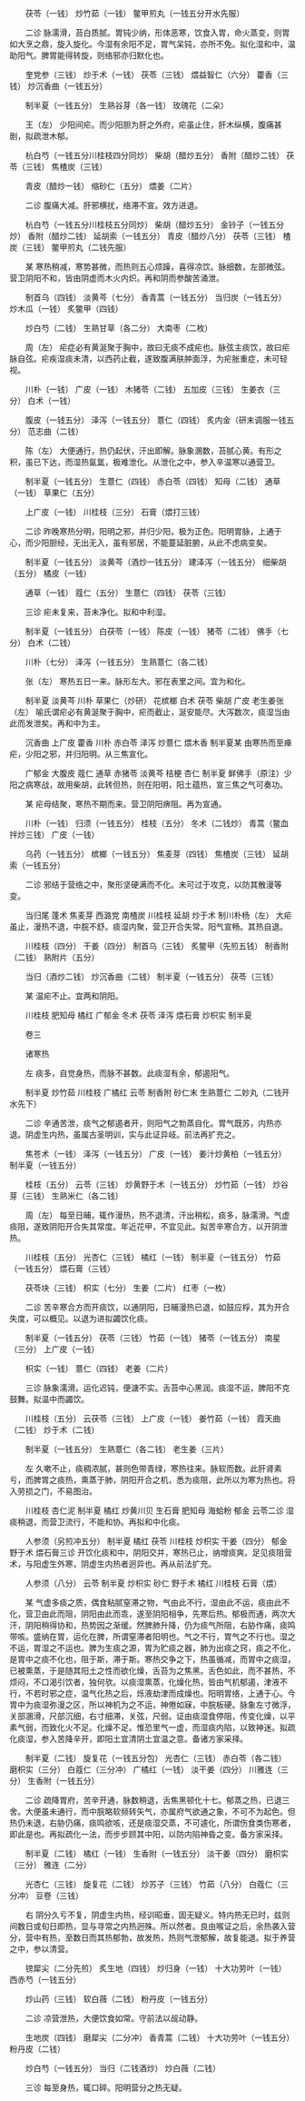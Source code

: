 <!-- { "loadSidebar": true } -->
　　茯苓（一钱） 炒竹茹（一钱） 鳖甲煎丸（一钱五分开水先服）

　　二诊 脉濡滑，苔白质腻。胃钝少纳，形体恶寒，饮食入胃，命火蒸变，则胃如大烹之鼎，旋入旋化。今湿有余阳不足，胃气呆钝，亦所不免。拟化湿和中，温助阳气。脾胃能得转旋，则络邪亦归默化也。

　　奎党参（三钱） 炒于术（一钱） 茯苓（三钱） 煨益智仁（六分） 藿香（三钱） 炒沉香曲（一钱五分）

　　制半夏（一钱五分） 生熟谷芽（各一钱） 玫瑰花（二朵）

　　王（左） 少阳间疟。而少阳胆为肝之外府，疟虽止住，肝木纵横，腹痛甚剧，拟疏泄木郁。

　　杭白芍（一钱五分川桂枝四分同炒） 柴胡（醋炒五分） 香附（醋炒二钱） 茯苓（三钱） 焦楂炭（三钱）

　　青皮（醋炒一钱） 缩砂仁（五分） 煨姜（二片）

　　二诊 腹痛大减。肝邪横扰，络滞不宣。效方进退。

　　杭白芍（一钱五分川桂枝五分同炒） 柴胡（醋炒五分） 金铃子（一钱五分炒） 香附（醋炒二钱） 延胡索（一钱五分） 青皮（醋炒八分） 茯苓（三钱） 楂炭（三钱） 鳖甲煎丸（二钱先服）

　　某 寒热稍减，寒势甚微，而热则五心烦躁，喜得凉饮。脉细数，左部微弦。营卫阴阳不和，皆由阴虚而木火内炽。再和阴而参酸苦涌泄。

　　制首乌（四钱） 淡黄芩（七分） 香青蒿（一钱五分） 当归炭（一钱五分） 炒木瓜（一钱） 炙鳖甲（四钱）

　　炒白芍（二钱） 生熟甘草（各二分） 大南枣（二枚）

　　周（左） 疟症必有黄涎聚于胸中，故曰无痰不成疟也。脉弦主痰饮，故曰疟脉自弦。疟疾湿痰未清，以西药止截，遂致腹满肤肿面浮，为疟胀重症，未可轻视。

　　川朴（一钱） 广皮（一钱） 木猪苓（二钱） 五加皮（三钱） 生姜衣（三分） 白术（一钱）

　　腹皮（一钱五分） 泽泻（一钱五分） 薏仁（四钱） 炙内金（研末调服一钱五分） 范志曲（二钱）

　　陈（左） 大便通行，热仍起伏，汗出即解。脉象溷数，苔腻心黄。有形之积，虽已下达，而湿热氤氲，极难泄化。从泄化之中，参入辛温寒以通营卫。

　　制半夏（一钱五分） 生薏仁（四钱） 赤白苓（四钱） 知母（二钱） 通草（一钱） 草果仁（五分）

　　上广皮（一钱） 川桂枝（三分） 石膏（煨打三钱）

　　二诊 昨晚寒热分明，阳明之邪，并归少阳，极为正色。阳明胃脉，上通于心，而少阳胆经，无出无入，虽有邪居，不能蔓延脏腑，从此不虑病变矣。

　　制半夏（一钱五分） 淡黄芩（酒炒一钱五分） 建泽泻（一钱五分） 细柴胡（五分） 橘皮（一钱）

　　通草（一钱） 蔻仁（五分） 生薏仁（四钱） 茯苓（三钱）

　　三诊 疟未复来，苔未净化。拟和中利湿。

　　制半夏（一钱五分） 白茯苓（一钱） 陈皮（一钱） 猪苓（二钱） 佛手（七分） 白术（二钱）

　　川朴（七分） 泽泻（一钱五分） 生熟薏仁（各二钱）

　　张（左） 寒热五日一来。脉形左大。邪在表里之间。宜为和化。

　　制半夏 淡黄芩 川朴 草果仁（炒研） 花槟榔 白术 茯苓 柴胡 广皮 老生姜张（左） 喻氏谓疟必有黄涎聚于胸中，疟而截止，涎安能尽。大泻数次，痰湿当由此而发泄矣。再和中为主。

　　沉香曲 上广皮 藿香 川朴 赤白苓 泽泻 炒薏仁 煨木香 制半夏某 由寒热而至瘅疟，少阳之邪，并归阳明。从三焦宣化。

　　广郁金 大腹皮 蔻仁 通草 赤猪苓 淡黄芩 桔梗 杏仁 制半夏 鲜佛手（原注）少阳之病寒战，故用柴胡，此转但热，则在阳明，阳土蕴热，宣三焦之气可奏功。

　　某 疟母结聚，寒热不期而来。营卫阴阳痹阻。再为宣通。

　　川朴（一钱） 归须（一钱五分） 桂枝（五分） 冬术（二钱炒） 青蒿（鳖血拌炒三钱） 广皮（一钱）

　　乌药（一钱五分） 槟榔（一钱五分） 焦麦芽（四钱） 焦楂炭（三钱） 延胡索（一钱五分）

　　二诊 邪结于营络之中，聚形坚硬满而不化。未可过于攻克，以防其散漫等变。

　　当归尾 蓬术 焦麦芽 西潞党 南楂炭 川桂枝 延胡 炒于术 制川朴杨（左） 大疟虽止，漫热不退，中脘不舒。痰湿内聚，营卫开合失常。阳气宣畅。其热自退。

　　川桂枝（四分） 干姜（四分） 制首乌（三钱） 炙鳖甲（先煎五钱） 制香附（二钱） 熟附片（五分）

　　当归（酒炒二钱） 炒沉香曲（二钱） 制半夏（一钱五分） 茯苓（三钱）

　　某 温疟不止。宜两和阴阳。

　　川桂枝 肥知母 橘红 广郁金 冬术 茯苓 泽泻 煨石膏 炒枳实 制半夏

　　卷三

　　诸寒热

　　左 痰多，自觉身热，而脉不甚数。此痰湿有余，郁遏阳气。

　　制半夏 炒竹茹 川桂枝 广橘红 云苓 制香附 砂仁末 生熟薏仁 二妙丸（二钱开水先下）

　　二诊 辛通苦泄，痰气之郁遏者开，则阳气之勃蒸自化。胃气既苏，内热亦退。阴虚生内热，虽属古圣明训，实与此证异岐。前法再扩充之。

　　焦苍术（一钱） 泽泻（一钱五分） 广皮（一钱） 姜汁炒黄柏（一钱五分） 制半夏（一钱五分）

　　桂枝（五分） 云苓（三钱） 炒黄野于术（一钱五分） 炒竹茹（一钱） 炒谷芽（三钱） 生熟米仁（各二钱）

　　周（左） 每至日晡，辄作漫热，热不退清，汗出稍松，痰多，脉濡滑。气虚痰阻，遂致阴阳开合失其常度。年近花甲，不宜见此。拟苦辛寒合方，以开阴泄热。

　　川桂枝（五分） 光杏仁（三钱） 橘红（一钱） 制半夏（一钱五分） 竹茹（一钱五分） 煨石膏（三钱）

　　茯苓块（三钱） 枳实（七分） 生姜（二片） 红枣（一枚）

　　二诊 苦辛寒合方而开痰饮，以通阴阳，日晡漫热已退，如鼓应桴，其为开合失度，可以概见。以退为进拟蠲饮化痰。

　　制半夏（一钱五分） 茯苓（三钱） 竹茹（一钱） 猪苓（一钱五分） 南星（三分） 上广皮（一钱）

　　枳实（一钱） 薏仁（四钱） 老姜（二片）

　　三诊 脉象濡滑。运化迟钝，便溏不实。舌苔中心黑润。痰湿不运，脾阳不克鼓舞。拟温中而蠲饮。

　　川桂枝（五分） 云茯苓（三钱） 上广皮（一钱） 姜竹茹（一钱） 霞天曲（二钱） 炒于术（二钱）

　　制半夏（一钱五分） 生熟薏仁（各二钱） 老生姜（三片）

　　左 久嗽不止，痰稠浓腻，甚则色带青绿，寒热往来。脉软而数。此肝肾素亏，而脾胃之痰热，熏蒸于肺，阴阳开合之机，悉为痰阻，此所以为寒为热也。将入劳损之门，不易图治。

　　川桂枝 杏仁泥 制半夏 橘红 炒黄川贝 生石膏 肥知母 海蛤粉 郁金 云苓二诊 湿痰稍退，而营卫流行，不能和协。再拟和中化痰。

　　人参须（另煎冲五分） 制半夏 橘红 茯苓 川桂枝 炒枳实 干姜（四分） 郁金 野于术 煨石膏三诊 开饮化痰和中，阴阳交并，寒热已止，纳增痰爽。足见痰阻营术，与阳虚生外寒，阴虚生内热者迥异也。再从前法扩充。

　　人参须（八分） 云苓 制半夏 炒枳实 砂仁 野于术 橘红 川桂枝 石膏（煨）

　　某 气虚多痰之质，偶食粘腻窒滞之物，气由此不行，湿由此不运，痰由此不化，营卫由此而阻，阴阳由此而乖，遂至阴阳相争，先寒后热。郁极而通，两次大汗，阴阳稍得协和，热势因之渐缓。然脾肺升降，仍为痰气所阻，右胁作痛，痰鸣带咳。盛纳在胃，运化在脾，所谓窒滞者阳明也。气之不行，胃气之不行也。湿之不运，胃湿之不运也。脾为生痰之源，胃为贮痰之器，肺为出痰之窍，痰之不化，是胃中之痰不化也，阻于斯，滞于斯。寒热交争之下，热虽循减，而胃中之痰湿，已被熏蒸，于是随其阳土之性而欲化燥，舌苔为之焦黑。舌色如此，而不甚热，不烦闷，不口渴引饮者，独何欤。以痰湿熏蒸，化燥化热，皆由气机郁遏，津液不行，不若时邪之症，温气化热之后，烁液劫津而成燥也。阳明胃络，上通于心。今胃中为痰湿弥漫之区，所以神机为之不运，神倦如寐，中脘板硬。脉象左寸微浮，关部溷滑，尺部沉细，右寸细滞，关弦，尺弱。证由痰湿食停阻，传变化燥，以平素气弱，而致化火不足。化燥不足。惟恐里气一虚，而湿痰内陷，以致神迷。拟疏化痰湿，参入苦降辛开，即阳土宜清阴土宜温之意。备诸方家采择。

　　制半夏（二钱） 旋复花（一钱五分包） 光杏仁（三钱） 赤白苓（各二钱） 磨枳实（三分） 白蔻仁（三分冲） 广橘红（一钱） 淡干姜（四分） 川雅连（三分） 生香附（一钱五分）

　　二诊 疏降胃府，苦辛开通，脉数稍退，舌焦黑顿化十七。郁蒸之热，已退三舍。大便虽未通行，而中脘略软频转矢气，亦属府气欲通之象，不可不为起色。但热仍未退，右胁仍痛，痰鸣欲咳，还是痰湿交蒸，不可遽化，所谓伤食类伤寒者，即此是也。再拟疏化一法，而步步顾其中阳，以防内陷神昏之变。备方家采择。

　　制半夏（二钱） 橘红（一钱） 生香附（一钱五分） 淡干姜（四分） 磨枳实（三分） 雅连（二分）

　　光杏仁（三钱） 旋复花（二钱） 炒苏子（三钱） 竹茹（八分） 白蔻仁（三分冲） 豆卷（三钱）

　　右 阴分久亏不复，阴虚生内热，经训昭垂，固无疑义。特内热无已时，兹则间数日或旬日即热，显与寻常之内热迥殊。所以然者。良由喉证之后，余热袭入营分，营中有热，至数日而其热郁勃，故发热，热则气泄郁解，故复能退。拟于养营之中，参以清营。

　　镑犀尖（二分先煎） 炙生地（四钱） 炒归身（一钱） 十大功劳叶（一钱） 西赤芍（一钱五分）

　　炒山药（三钱） 软白薇（二钱） 粉丹皮（一钱五分）

　　二诊 凉营泄热，大便饮食如常。守前法以觇动静。

　　生地炭（四钱） 磨犀尖（二分冲） 香青蒿（二钱） 十大功劳叶（一钱五分） 粉丹皮（二钱）

　　炒白芍（一钱五分） 当归（二钱酒炒） 炒白薇（二钱）

　　三诊 每至身热，辄口碎。阳明营分之热无疑。


